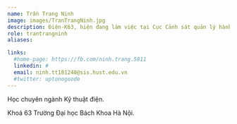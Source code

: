 ```yaml
---
name: Trần Trang Ninh
image: images/TranTrangNinh.jpg
description: Điện-K63, hiện đang làm việc tại Cục Cảnh sát quản lý hành chính về trật tự xã hội
role: trantrangninh
aliases:

links:
  #home-page: https://fb.com/ninh.trang.5811
  linkedin: #
  email: ninh.tt181240@sis.hust.edu.vn
  #twitter: uptonogoode
---
```


Học chuyên ngành Kỹ thuật điện.

Khoá 63 Trường Đại học Bách Khoa Hà Nội.
